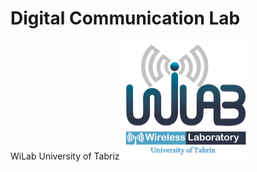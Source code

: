 Digital Communication Lab
=========================
WiLab
University of Tabriz
<img src="/WiLab.png" width="204">